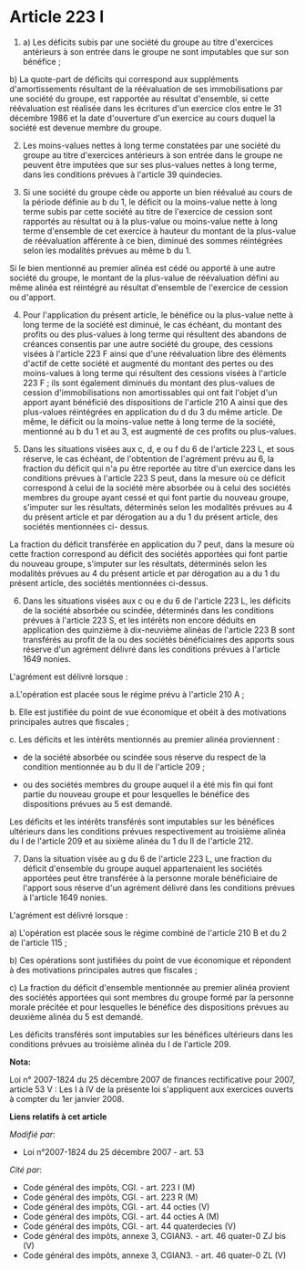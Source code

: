 # Article 223 I

1. a) Les déficits subis par une société du groupe au titre d'exercices antérieurs à son entrée dans le groupe ne sont
imputables que sur son bénéfice ; 

b) La quote-part de déficits qui correspond aux suppléments d'amortissements résultant de la réévaluation de ses
immobilisations par une société du groupe, est rapportée au résultat d'ensemble, si cette réévaluation est réalisée dans les
écritures d'un exercice clos entre le 31 décembre 1986 et la date d'ouverture d'un exercice au cours duquel la société est
devenue membre du groupe. 

2. Les moins-values nettes à long terme constatées par une société du groupe au titre d'exercices antérieurs à son entrée
dans le groupe ne peuvent être imputées que sur ses plus-values nettes à long terme, dans les conditions prévues à l'article
39 quindecies. 

3. Si une société du groupe cède ou apporte un bien réévalué au cours de la période définie au b du 1, le déficit ou la
moins-value nette à long terme subis par cette société au titre de l'exercice de cession sont rapportés au résultat ou à la
plus-value ou moins-value nette à long terme d'ensemble de cet exercice à hauteur du montant de la plus-value de réévaluation
afférente à ce bien, diminué des sommes réintégrées selon les modalités prévues au même b du 1. 

Si le bien mentionné au premier alinéa est cédé ou apporté à une autre société du groupe, le montant de la plus-value de
réévaluation défini au même alinéa est réintégré au résultat d'ensemble de l'exercice de cession ou d'apport. 

4. Pour l'application du présent article, le bénéfice ou la plus-value nette à long terme de la société est diminué, le cas
échéant, du montant des profits ou des plus-values à long terme qui résultent des abandons de créances consentis par une
autre société du groupe, des cessions visées à l'article 223 F ainsi que d'une réévaluation libre des éléments d'actif de
cette société et augmenté du montant des pertes ou des moins-values à long terme qui résultent des cessions visées à
l'article 223 F ; ils sont également diminués du montant des plus-values de cession d'immobilisations non amortissables qui
ont fait l'objet d'un apport ayant bénéficié des dispositions de l'article 210 A ainsi que des plus-values réintégrées en
application du d du 3 du même article. De même, le déficit ou la moins-value nette à long terme de la société, mentionné au b
du 1 et au 3, est augmenté de ces profits ou plus-values. 

5. Dans les situations visées aux c, d, e ou f du 6 de l'article 223 L, et sous réserve, le cas échéant, de l'obtention de
l'agrément prévu au 6, la fraction du déficit qui n'a pu être reportée au titre d'un exercice dans les conditions prévues à
l'article 223 S peut, dans la mesure où ce déficit correspond à celui de la société mère absorbée ou à celui des sociétés
membres du groupe ayant cessé et qui font partie du nouveau groupe, s'imputer sur les résultats, déterminés selon les
modalités prévues au 4 du présent article et par dérogation au a du 1 du présent article, des sociétés mentionnées ci-
dessus. 

La fraction du déficit transférée en application du 7 peut, dans la mesure où cette fraction correspond au déficit des
sociétés apportées qui font partie du nouveau groupe, s'imputer sur les résultats, déterminés selon les modalités prévues au
4 du présent article et par dérogation au a du 1 du présent article, des sociétés mentionnées ci-dessus. 

6. Dans les situations visées aux c ou e du 6 de l'article 223 L, les déficits de la société absorbée ou scindée, déterminés
dans les conditions prévues à l'article 223 S, et les intérêts non encore déduits en application des quinzième à dix-neuvième
alinéas de l'article 223 B sont transférés au profit de la ou des sociétés bénéficiaires des apports sous réserve d'un
agrément délivré dans les conditions prévues à l'article 1649 nonies.

L'agrément est délivré lorsque : 

a.L'opération est placée sous le régime prévu à l'article 210 A ; 

b. Elle est justifiée du point de vue économique et obéit à des motivations principales autres que fiscales ; 

c. Les déficits et les intérêts mentionnés au premier alinéa proviennent :

- de la société absorbée ou scindée sous réserve du respect de la condition mentionnée au b du II de l'article 209 ;

- ou des sociétés membres du groupe auquel il a été mis fin qui font partie du nouveau groupe et pour lesquelles le bénéfice
des dispositions prévues au 5 est demandé. 

Les déficits et les intérêts transférés sont imputables sur les bénéfices ultérieurs dans les conditions prévues
respectivement au troisième alinéa du I de l'article 209 et au sixième alinéa du 1 du II de l'article 212. 

7. Dans la situation visée au g du 6 de l'article 223 L, une fraction du déficit d'ensemble du groupe auquel appartenaient
les sociétés apportées peut être transférée à la personne morale bénéficiaire de l'apport sous réserve d'un agrément délivré
dans les conditions prévues à l'article 1649 nonies.

L'agrément est délivré lorsque : 

a) L'opération est placée sous le régime combiné de l'article 210 B et du 2 de l'article 115 ; 

b) Ces opérations sont justifiées du point de vue économique et répondent à des motivations principales autres que
fiscales ; 

c) La fraction du déficit d'ensemble mentionnée au premier alinéa provient des sociétés apportées qui sont membres du groupe
formé par la personne morale précitée et pour lesquelles le bénéfice des dispositions prévues au deuxième alinéa du 5 est
demandé. 

Les déficits transférés sont imputables sur les bénéfices ultérieurs dans les conditions prévues au troisième alinéa du I de
l'article 209.

**Nota:**

Loi n° 2007-1824 du 25 décembre 2007 de finances rectificative pour 2007, article 53 V : Les I à IV de la présente loi
s'appliquent aux exercices ouverts à compter du 1er janvier 2008.

**Liens relatifs à cet article**

_Modifié par_:

  - Loi n°2007-1824 du 25 décembre 2007 - art. 53

_Cité par_:

  - Code général des impôts, CGI. - art. 223 I (M)
  - Code général des impôts, CGI. - art. 223 R (M)
  - Code général des impôts, CGI. - art. 44 octies (V)
  - Code général des impôts, CGI. - art. 44 octies A (M)
  - Code général des impôts, CGI. - art. 44 quaterdecies (V)
  - Code général des impôts, annexe 3, CGIAN3. - art. 46 quater-0 ZJ bis (V)
  - Code général des impôts, annexe 3, CGIAN3. - art. 46 quater-0 ZL (V)
